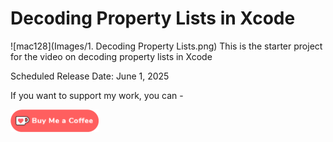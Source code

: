 # Decoding Property Lists in Xcode

![mac128](Images/1. Decoding Property Lists.png) This is the starter project for the video on decoding property lists in Xcode

Scheduled Release Date: June 1, 2025

If you want to support my work, you can - </br>

<a href='https://ko-fi.com/Z8Z22WRVG' target='_blank'><img height='36' style='border:0px;height:36px;' src='Images/kofi3.png' border='0' alt='Buy Me a Coffee at ko-fi.com' /></a>

